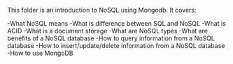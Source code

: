 This folder is an introduction to NoSQL using Mongodb. It covers:

-What NoSQL means
-What is difference between SQL and NoSQL
-What is ACID
-What is a document storage
-What are NoSQL types
-What are benefits of a NoSQL database
-How to query information from a NoSQL database
-How to insert/update/delete information from a NoSQL database
-How to use MongoDB

